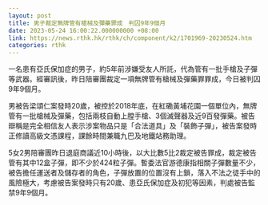 ```yaml
---
layout: post
title: 男子裁定無牌管有槍械及彈藥罪成　判囚9年9個月
date: 2023-05-24 16:00:22.000000000 +08:00
link: https://news.rthk.hk/rthk/ch/component/k2/1701969-20230524.htm
categories: rthk
---
```


一名患有亞氏保加症的男子，約5年前涉嫌受友人所託，代為管有一批手槍及子彈等武器。經審訊後，昨日陪審團裁定一項無牌管有槍械及彈藥罪罪成，今日被判囚9年9個月。

男被告梁頌仁案發時20歲，被控於2018年底，在紅磡黃埔花園一個單位內，無牌管有一批槍械及彈藥，包括兩枝自動上膛手槍、3個滅聲器及近9百發彈藥。被告辯稱是完全相信友人表示涉案物品只是「合法道具」及「裝飾子彈」，被告案發時正修讀高級文憑課程，課餘時間兼職九巴及地鐵站務助理。

5女2男陪審團昨日退庭商議近10小時後，以大比數5比2裁定被告罪成，裁定被告管有其中12盒子彈，即不少於424粒子彈。暫委法官游德康指相關子彈數量不少，被告擔任運送者及儲存者的角色，子彈放置的位置沒有上鎖，落入不法之徒手中的風險極大，考慮被告案發時只有20歲、患亞氏保加症及初犯等因素，判處被告監禁9年9個月。
